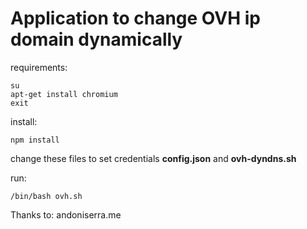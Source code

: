# Application to change OVH ip domain dynamically

requirements:
```
su
apt-get install chromium
exit
```

install:
```
npm install
```

change these files to set credentials
**config.json** and **ovh-dyndns.sh**

run:
```
/bin/bash ovh.sh
```

Thanks to:
andoniserra.me